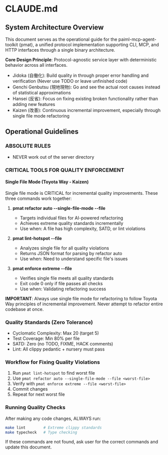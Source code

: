 # CLAUDE.md

## System Architecture Overview

This document serves as the operational guide for the paiml-mcp-agent-toolkit (pmat), a unified protocol implementation supporting CLI, MCP, and HTTP interfaces through a single binary architecture.

**Core Design Principle**: Protocol-agnostic service layer with deterministic behavior across all interfaces.
- Jidoka (自働化): Build quality in through proper error handling and verification (Never use TODO or leave unfinished code)
- Genchi Genbutsu (現地現物): Go and see the actual root causes instead of statistical approximations
- Hansei (反省): Focus on fixing existing broken functionality rather than adding new features
- Kaizen (改善): Continuous incremental improvement, especially through single file mode refactoring

## Operational Guidelines

### ABSOLUTE RULES
- NEVER work out of the server directory

### CRITICAL TOOLS FOR QUALITY ENFORCEMENT

#### Single File Mode (Toyota Way - Kaizen)
Single file mode is CRITICAL for incremental quality improvements. These three commands work together:

1. **pmat refactor auto --single-file-mode --file <path>**
   - Targets individual files for AI-powered refactoring
   - Achieves extreme quality standards incrementally
   - Use when: A file has high complexity, SATD, or lint violations

2. **pmat lint-hotspot --file <path>**
   - Analyzes single file for all quality violations
   - Returns JSON format for parsing by refactor auto
   - Use when: Need to understand specific file's issues

3. **pmat enforce extreme --file <path>**
   - Verifies single file meets all quality standards
   - Exit code 0 only if file passes all checks
   - Use when: Validating refactoring success

**IMPORTANT**: Always use single file mode for refactoring to follow Toyota Way principles of incremental improvement. Never attempt to refactor entire codebase at once.

### Quality Standards (Zero Tolerance)
- Cyclomatic Complexity: Max 20 (target 5)
- Test Coverage: Min 80% per file
- SATD: Zero (no TODO, FIXME, HACK comments)
- Lint: All clippy pedantic + nursery must pass

### Workflow for Fixing Quality Violations
1. Run `pmat lint-hotspot` to find worst file
2. Use `pmat refactor auto --single-file-mode --file <worst-file>`
3. Verify with `pmat enforce extreme --file <worst-file>`
4. Commit changes
5. Repeat for next worst file

### Running Quality Checks
After making any code changes, ALWAYS run:
```bash
make lint        # Extreme clippy standards
make typecheck   # Type checking
```

If these commands are not found, ask user for the correct commands and update this document.